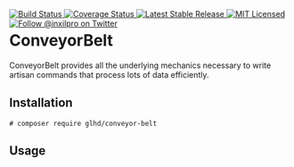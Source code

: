 <div style="float: right;">
	<a href="https://github.com/glhd/conveyor-belt/actions" target="_blank">
		<img 
			src="https://github.com/glhd/conveyor-belt/workflows/PHPUnit/badge.svg" 
			alt="Build Status" 
		/>
	</a>
	<a href="https://codeclimate.com/github/glhd/conveyor-belt/test_coverage" target="_blank">
		<img 
			src="https://api.codeclimate.com/v1/badges/8a95e7f39eac3bc4e6cb/test_coverage" 
			alt="Coverage Status" 
		/>
	</a>
	<a href="https://packagist.org/packages/glhd/conveyor-belt" target="_blank">
        <img 
            src="https://poser.pugx.org/glhd/conveyor-belt/v/stable" 
            alt="Latest Stable Release" 
        />
	</a>
	<a href="./LICENSE" target="_blank">
        <img 
            src="https://poser.pugx.org/glhd/conveyor-belt/license" 
            alt="MIT Licensed" 
        />
    </a>
    <a href="https://twitter.com/inxilpro" target="_blank">
        <img 
            src="https://img.shields.io/twitter/follow/inxilpro?style=social" 
            alt="Follow @inxilpro on Twitter" 
        />
    </a>
</div>

# ConveyorBelt

ConveyorBelt provides all the underlying mechanics necessary to write artisan commands that process lots of data efficiently.

## Installation

```shell
# composer require glhd/conveyor-belt
```

## Usage

